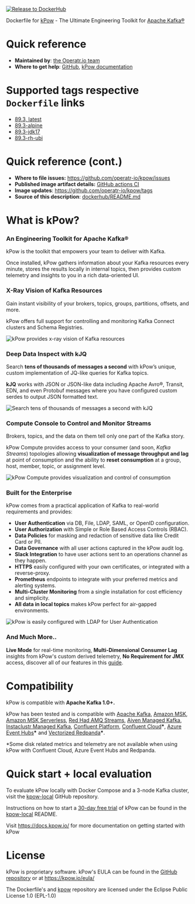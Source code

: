 [![Release to DockerHub](https://github.com/operatr-io/kpow/actions/workflows/release.yml/badge.svg?branch=main)](https://github.com/operatr-io/kpow/actions/workflows/release.yml)

Dockerfile for [kPow](https://kpow.io) - The Ultimate Engineering Toolkit for [Apache Kafka®](https://kafka.apache.org/)

# Quick reference

* **Maintained by**: [the Operatr.io team](https://github.com/operatr-io/kpow)
* **Where to get help**: [GitHub](https://github.com/operatr-io/kpow), [kPow documentation](http://docs.kpow.io/)

# Supported tags respective `Dockerfile` links

<!--- StartReleaseLinks --->

* [89.3, latest](https://github.com/operatr-io/kpow/blob/main/dockerfile/kpow/Dockerfile)
* [89.3-alpine](https://github.com/operatr-io/kpow/blob/main/dockerfile/alpine/Dockerfile)
* [89.3-jdk17](https://github.com/operatr-io/kpow/blob/main/dockerfile/jdk17/Dockerfile)
* [89.3-rh-ubi](https://github.com/operatr-io/kpow/blob/main/dockerfile/rh-ubi/Dockerfile)

<!--- EndReleaseLinks --->

# Quick reference (cont.)

* **Where to file issues:** https://github.com/operatr-io/kpow/issues
* **Published image artifact details:** [GitHub actions CI](https://github.com/operatr-io/kpow/actions/workflows/build.yml)
* **Image updates**: https://github.com/operatr-io/kpow/tags
* **Source of this description**: [dockerhub/README.md](https://github.com/operatr-io/kpow/blob/main/dockerhub/README.md)

# What is kPow?

### An Engineering Toolkit for Apache Kafka®

kPow is the toolkit that empowers your team to deliver with Kafka.

Once installed, kPow gathers information about your Kafka resources every minute, stores the results locally in internal topics, then provides custom telemetry and insights to you in a rich data-oriented UI.

### X-Ray Vision of Kafka Resources

Gain instant visibility of your brokers, topics, groups, partitions, offsets, and more.

kPow offers full support for controlling and monitoring Kafka Connect clusters and Schema Registries.

![kPow provides x-ray vision of Kafka resources](https://i.imgur.com/kgM7B3o.png)

### Deep Data Inspect with kJQ

Search **tens of thousands of messages a second** with kPow’s unique, custom implementation of JQ-like queries for Kafka topics. 

**kJQ** works with JSON or JSON-like data including Apache Avro®, Transit, EDN, and even Protobuf messages where you have configured custom serdes to output JSON formatted text.

![Search tens of thousands of messages a second with kJQ](https://i.imgur.com/EELfooc.png)

### Compute Console to Control and Monitor Streams

Brokers, topics, and the data on them tell only one part of the Kafka story.

kPow Compute provides access to your consumer \(and soon, _Kafka Streams_\) topologies allowing **visualization of message throughput and lag** at point of consumption and the ability to **reset consumption** at a group, host, member, topic, or assignment level.

![kPow Compute provides visualization and control of consumption](https://i.imgur.com/6SSmBsM.png)

### Built for the Enterprise

kPow comes from a practical application of Kafka to real-world requirements and provides:

* **User Authentication** via DB, File, LDAP, SAML, or OpenID configuration.
* **User Authorization** with Simple or Role Based Access Controls \(RBAC\).
* **Data Policies** for masking and redaction of sensitive data like Credit Card or PII.
* **Data Governance** with all user actions captured in the kPow audit log.
* **Slack Integration** to have user actions sent to an operations channel as they happen.
* **HTTPS** easily configured with your own certificates, or integrated with a reverse-proxy.
* **Prometheus** endpoints to integrate with your preferred metrics and alerting systems.
* **Multi-Cluster Monitoring** from a single installation for cost efficiency and simplicity.
* **All data in local topics** makes kPow perfect for air-gapped environments.

![kPow is easily configured with LDAP for User Authentication](https://i.imgur.com/cLLxrgC.png)

### And Much More..

**Live Mode** for real-time monitoring, **Multi-Dimensional Consumer Lag** insights from kPow's custom derived telemetry, **No Requirement for JMX** access, discover all of our features in this [guide](https://docs.kpow.io).


# Compatibility

kPow is compatible with **Apache Kafka 1.0+.**

kPow has been tested and is compatible with [Apache Kafka](https://kafka.apache.org/), [Amazon MSK](https://aws.amazon.com/msk/), [Amazon MSK Serverless](https://aws.amazon.com/msk/features/msk-serverless/), [Red Had AMQ Streams](https://www.redhat.com/en/resources/amq-streams-datasheet), [Aiven Managed Kafka](https://aiven.io/kafka), [Instaclustr Managed Kafka](https://www.instaclustr.com/products/managed-apache-kafka/), [Confluent Platform](https://www.confluent.io/product/confluent-platform), [Confluent Cloud](https://www.confluent.io/confluent-cloud)**\***, [Azure Event Hubs](https://azure.microsoft.com/en-us/services/event-hubs/)**\*** and [Vectorized Redpanda](https://vectorized.io/redpanda/)**\***.

\*Some disk related metrics and telemetry are not available when using kPow with Confluent Cloud, Azure Event Hubs and Redpanda.

# Quick start + local evaluation

To evaluate kPow locally with Docker Compose and a 3-node Kafka cluster, visit the [kpow-local](https://github.com/operatr-io/kpow-local) GitHub repository.

Instructions on how to start a [30-day free trial](https://kpow.io/#trial) of kPow can be found in the [kpow-local](https://github.com/operatr-io/kpow-local) README.

Visit https://docs.kpow.io/ for more documentation on getting started with kPow

# License

kPow is proprietary software. kPow's EULA can be found in the [GitHub repository](https://github.com/operatr-io/kpow/blob/main/resources/eula.txt) or at https://kpow.io/eula/

The Dockerfile's and [kpow](https://github.com/operatr-io/kpow) repository are licensed under the Eclipse Public License 1.0 (EPL-1.0)